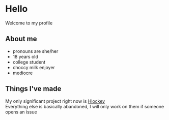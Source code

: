 # Hello
Welcome to my profile

## About me
* pronouns are she/her
* 18 years old
* college student
* choccy milk enjoyer
* mediocre

## Things I've made
My only significant project right now is [Hlockey](https://github.com/Hlockey)\
Everything else is basically abandoned, I will only work on them if someone opens an issue
